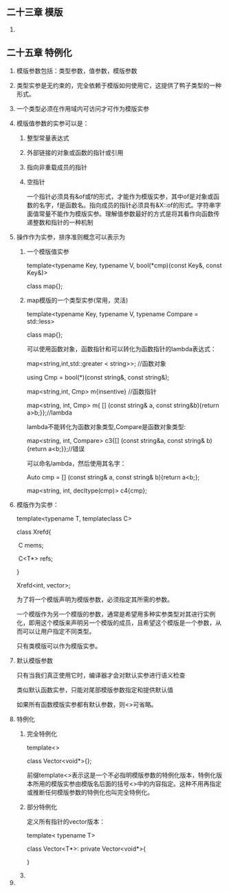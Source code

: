 ## 二十三章 模版

1. 



## 二十五章 特例化

1. 模版参数包括：类型参数，值参数，模版参数

2. 类型实参是无约束的，完全依赖于模版如何使用它，这提供了鸭子类型的一种形式。

3. 一个类型必须在作用域内可访问才可作为模版实参

4. 模版值参数的实参可以是：

   1. 整型常量表达式

   2. 外部链接的对象或函数的指针或引用

   3. 指向非重载成员的指针

   4. 空指针

      一个指针必须具有&of或f的形式，才能作为模版实参，其中of是对象或函数的名字，f是函数名。指向成员的指针必须具有&X::of的形式。字符串字面值常量不能作为模版实参。理解值参数最好的方式是将其看作向函数传递整数和指针的一种机制

5. 操作作为实参，排序准则概念可以表示为

   1. 一个模版值实参

      template<typename Key, typename V, bool(*cmp)(const Key&, const Key&)>

      class map{};

   2. map模版的一个类型实参(常用，灵活)

      template<typename Key, typename V, typename Compare = std::less<Key>>

      class map{};

      可以使用函数对象，函数指针和可以转化为函数指针的lambda表达式：

      map<string,int,std::greater < string>>; //函数对象

      using Cmp = bool(*)(const string&, const string&);

      map<string,int, Cmp> m{insentive} //函数指针

      map<string, int, Cmp> m{ [] (const string& a, const string&b){return a>b;}};//lambda

      lambda不能转化为函数对象类型,Compare是函数对象类型:

      map<string, int, Compare> c3{[] (const string&a, const string& b){return a<b;}};//错误

      可以命名lambda，然后使用其名字：

      Auto cmp = [] (const string& a, const string& b){return a<b;};

      map<string, int, decltype(cmp)> c4{cmp};

6. 模版作为实参：

   template<typename T, template<typename>class C>

   class Xrefd{

   ​	C<T> mems;

   ​	C<T*> refs;

   }

   Xrefd<int, vector>;

   为了将一个模版声明为模版参数，必须指定其所需的参数。

   一个模版作为另一个模版的参数，通常是希望用多种实参类型对其进行实例化，即用这个模版来声明另一个模版的成员，且希望这个模版是一个参数，从而可以让用户指定不同类型。

   只有类模版可以作为模版实参。

7. 默认模版参数

   只有当我们真正使用它时，编译器才会对默认实参进行语义检查

   类似默认函数实参，只能对尾部模版参数指定和提供默认值

   如果所有函数模版实参都有默认参数，则<>可省略。

8. 特例化

   1. 完全特例化

      template<>

      class Vector<void*>{};

      前缀template<>表示这是一个不必指明模版参数的特例化版本，特例化版本所用的模版实参由模版名后面的括号<>中的内容指定。这种不用再指定或推断任何模版参数的特例化也叫完全特例化。

   2. 部分特例化

      定义所有指针的vector版本：

      template< typename T>

      class Vector<T\*>: private Vector<void\*>{

      

      }

   3. 

9. 